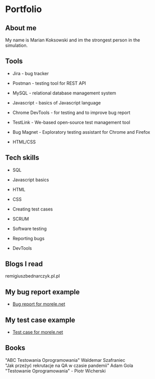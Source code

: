 # Portfolio


## About me
My name is Marian Koksowski and im the strongest person in the simulation.

## Tools

* Jira - bug tracker

* Postman - testing tool for REST API

* MySQL - relational database management system

* Javascript - basics of Javascript language

* Chrome DevTools - for testing and to improve bug report

* TestLink - We-based open-source test management tool

* Bug Magnet - Exploratory testing assistant for Chrome and Firefox
* HTML/CSS

## Tech skills

* SQL

* Javascript basics

* HTML

* CSS

* Creating test cases

* SCRUM

* Software testing

* Reporting bugs

* DevTools

## Blogs I read

remigiuszbednarczyk.pl.pl

## My bug report example


* [Bug report for morele.net](https://docs.google.com/document/d/1R4nvAigmE3Ox0-oF-sUJ68RN0sow-aVo/edit?usp=sharing&ouid=117712944018414349555&rtpof=true&sd=true)





## My test case example

* [Test case for morele.net](https://docs.google.com/spreadsheets/d/1ePlWL2T5S6vnK6o6kR-0Va8CUUSFONvK/edit?usp=sharing&ouid=117712944018414349555&rtpof=true&sd=true)



## Books

 "ABC Testowania Oprogramowania" Waldemar Szafraniec<br>
 "Jak przeżyć rekrutacje na QA w czasie pandemii" Adam Gola<br>
 "Testowanie Oprogramowania" - Piotr Wicherski 


